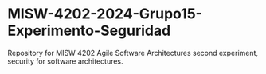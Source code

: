 # MISW-4202-2024-Grupo15-Experimento-Seguridad
Repository for MISW 4202 Agile Software Architectures second experiment, security for software architectures.
